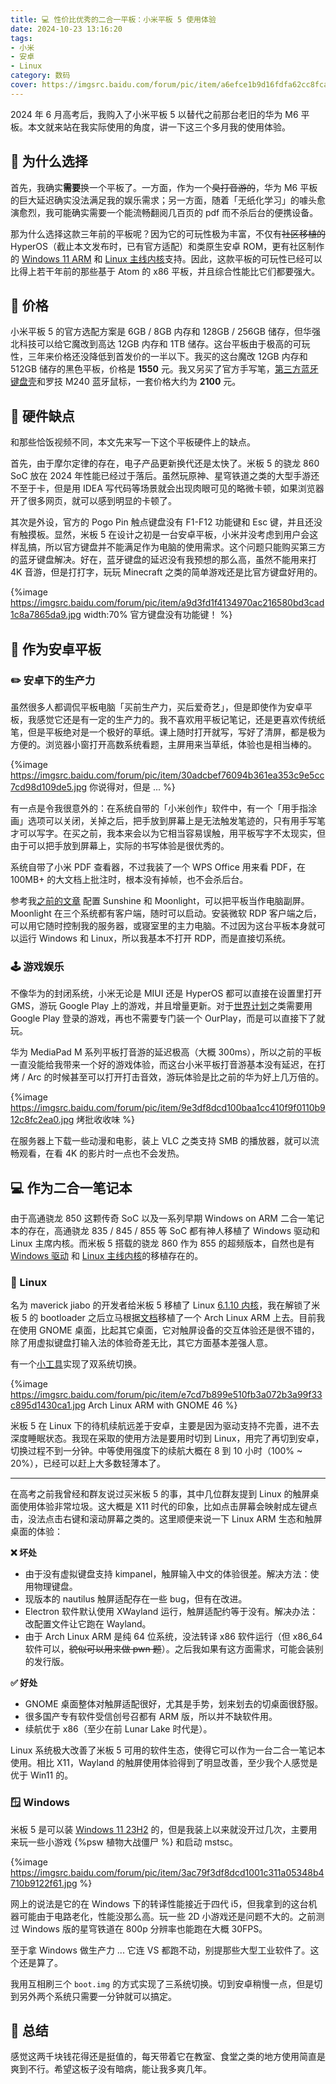 ```yaml
---
title: 💻 性价比优秀的二合一平板：小米平板 5 使用体验
date: 2024-10-23 13:16:20
tags:
- 小米
- 安卓
- Linux
category: 数码
cover: https://imgsrc.baidu.com/forum/pic/item/a6efce1b9d16fdfa62cc8fcaf28f8c5494ee7b76.jpg
---
```


2024 年 6 月高考后，我购入了小米平板 5 以替代之前那台老旧的华为 M6 平板。本文就来站在我实际使用的角度，讲一下这三个多月我的使用体验。

<!--more-->

## 🤔 为什么选择

首先，我确实**需要**换一个平板了。一方面，作为一个~~臭打音游的~~，华为 M6 平板的巨大延迟确实没法满足我的娱乐需求；另一方面，随着「无纸化学习」的噱头愈演愈烈，我可能确实需要一个能流畅翻阅几百页的 pdf 而不杀后台的便携设备。

那为什么选择这款三年前的平板呢？因为它的可玩性极为丰富，不仅有~~社区移植的~~ HyperOS（截止本文发布时，已有官方适配）和类原生安卓 ROM，更有社区制作的 [Windows 11 ARM](https://github.com/erdilS/Port-Windows-11-Xiaomi-Pad-5) 和 [Linux 主线内核](https://github.com/maverickjb/linux-6.1.10)支持。因此，这款平板的可玩性已经可以比得上若干年前的那些基于 Atom 的 x86 平板，并且综合性能比它们都要强大。

## 💸 价格

小米平板 5 的官方选配方案是 6GB / 8GB 内存和 128GB / 256GB 储存，但华强北科技可以给它魔改到高达 12GB 内存和 1TB 储存。这台平板由于极高的可玩性，三年来价格还没降低到首发价的一半以下。我买的这台魔改 12GB 内存和 512GB 储存的黑色平板，价格是 **1550** 元。我又另买了官方手写笔，[第三方蓝牙键盘壳](https://www.bilibili.com/video/BV15B4y177w6/)和罗技 M240 蓝牙鼠标，一套价格大约为 **2100** 元。

## 🌚 硬件缺点

和那些恰饭视频不同，本文先来写一下这个平板硬件上的缺点。

首先，由于摩尔定律的存在，电子产品更新换代还是太快了。米板 5 的骁龙 860 SoC 放在 2024 年性能已经过于落后。虽然玩原神、星穹铁道之类的大型手游还不至于卡，但是用 IDEA 写代码等场景就会出现肉眼可见的略微卡顿，如果浏览器开了很多网页，就可以感到明显的卡顿了。

其次是外设，官方的 Pogo Pin 触点键盘没有 F1-F12 功能键和 Esc 键，并且还没有触摸板。显然，米板 5 在设计之初是一台安卓平板，小米并没考虑到用户会这样乱搞，所以官方键盘并不能满足作为电脑的使用需求。这个问题只能购买第三方的蓝牙键盘解决。好在，蓝牙键盘的延迟没有我预想的那么高，虽然不能用来打 4K 音游，但是打打字，玩玩 Minecraft 之类的简单游戏还是比官方键盘好用的。

{%image https://imgsrc.baidu.com/forum/pic/item/a9d3fd1f4134970ac216580bd3cad1c8a7865da9.jpg width:70% 官方键盘没有功能键！ %}

## 🤖 作为安卓平板

### ✏️ 安卓下的生产力

虽然很多人都调侃平板电脑「买前生产力，买后爱奇艺」，但是即使作为安卓平板，我感觉它还是有一定的生产力的。我不喜欢用平板记笔记，还是更喜欢传统纸笔，但是平板绝对是一个极好的草纸。课上随时打开就写，写好了清屏，都是极为方便的。浏览器小窗打开高数系统看题，主屏用来当草纸，体验也是相当棒的。

{%image https://imgsrc.baidu.com/forum/pic/item/30adcbef76094b361ea353c9e5cc7cd98d109de5.jpg 你说得对，但是 ... %}

有一点是令我很意外的：在系统自带的「小米创作」软件中，有一个「用手指涂画」选项可以关闭，关掉之后，把手放到屏幕上是无法触发笔迹的，只有用手写笔才可以写字。在买之前，我本来会以为它相当容易误触，用平板写字不太现实，但由于可以把手放到屏幕上，实际的书写体验是很优秀的。

系统自带了小米 PDF 查看器，不过我装了一个 WPS Office 用来看 PDF，在 100MB+ 的大文档上批注时，根本没有掉帧，也不会杀后台。

参考我[之前的文章](/2024/05/12/linux-virtual-display-sunshine/) 配置 Sunshine 和 Moonlight，可以把平板当作电脑副屏。Moonlight 在三个系统都有客户端，随时可以启动。安装微软 RDP 客户端之后，可以用它随时控制我的服务器，或寝室里的主力电脑。不过因为这台平板本身就可以运行 Windows 和 Linux，所以我基本不打开 RDP，而是直接切系统。

### 🕹️ 游戏娱乐

不像华为的封闭系统，小米无论是 MIUI 还是 HyperOS 都可以直接在设置里打开 GMS，游玩 Google Play 上的游戏，并且增量更新。对于[世界计划](https://zh.wikipedia.org/wiki/%E4%B8%96%E7%95%8C%E8%AE%A1%E5%88%92_%E7%BC%A4%E7%BA%B7%E8%88%9E%E5%8F%B0%EF%BC%81_feat.%E5%88%9D%E9%9F%B3%E6%9C%AA%E6%9D%A5)之类需要用 Google Play 登录的游戏，再也不需要专门装一个 OurPlay，而是可以直接下了就玩。

华为 MediaPad M 系列平板打音游的延迟极高（大概 300ms），所以之前的平板一直没能给我带来一个好的游戏体验，而这台小米平板打音游基本没有延迟，在打烤 / Arc 的时候甚至可以打开打击音效，游玩体验是比之前的华为好上几万倍的。

{%image https://imgsrc.baidu.com/forum/pic/item/9e3df8dcd100baa1cc410f9f0110b912c8fc2ea0.jpg 烤批收收味 %}

在服务器上下载一些动漫和电影，装上 VLC 之类支持 SMB 的播放器，就可以流畅观看，在看 4K 的影片时一点也不会发热。

## 💻 作为二合一笔记本

由于高通骁龙 850 这颗传奇 SoC 以及一系列早期 Windows on ARM 二合一笔记本的存在，高通骁龙 835 / 845 / 855 等 SoC 都有神人移植了 Windows 驱动和 Linux 主席内核。而米板 5 搭载的骁龙 860 作为 855 的超频版本，自然也是有 [Windows 驱动](https://github.com/woa-msmnile/msmnilePkg/tree/main/Platforms/SurfaceDuo1Pkg/Device/xiaomi-nabu) 和 [Linux 主线内核](https://github.com/map220v/sm8150-mainline)的移植存在的。

### 🐧 Linux

名为 maverick jiabo 的开发者给米板 5 移植了 Linux [6.1.10 内核](https://github.com/maverickjb/linux-6.1.10)，我在解锁了米板 5 的 bootloader 之后立马根据[文档](https://linux-on-nabu.gitbook.io/)移植了一个 Arch Linux ARM 上去。目前我在使用 GNOME 桌面，比起其它桌面，它对触屏设备的交互体验还是很不错的，除了用虚拟键盘打输入法的体验奇差无比，其它方面基本差强人意。

有一个[小工具](https://github.com/timoxa0/Switch2Linux-Nabu)实现了双系统切换。

{%image https://imgsrc.baidu.com/forum/pic/item/e7cd7b899e510fb3a072b3a99f33c895d1430ca1.jpg Arch Linux ARM with GNOME 46 %}

米板 5 在 Linux 下的待机续航远差于安卓，主要是因为驱动支持不完善，进不去深度睡眠状态。我现在采取的使用方法是要用时切到 Linux，用完了再切到安卓，切换过程不到一分钟。中等使用强度下的续航大概在 8 到 10 小时（100% ~ 20%），已经可以赶上大多数轻薄本了。

---

在高考之前我曾经和群友说过买米板 5 的事，其中几位群友提到 Linux 的触屏桌面使用体验非常垃圾。这大概是 X11 时代的印象，比如点击屏幕会映射成左键点击，没法点击右键和滚动屏幕之类的。这里顺便来说一下 Linux ARM 生态和触屏桌面的体验：

**❌ 坏处**

- 由于没有虚拟键盘支持 kimpanel，触屏输入中文的体验很差。解决方法：使用物理键盘。
- 现版本的 nautilus 触屏适配存在一些 bug，但有在改进。
- Electron 软件默认使用 XWayland 运行，触屏适配约等于没有。解决办法：改配置文件让它跑在 Wayland。
- 由于 Arch Linux ARM 是纯 64 位系统，没法转译 x86 软件运行（但 x86_64 软件可以，~~貌似可以用来做 pwn 题~~）。之后我如果有这方面需求，可能会装别的发行版。

**✅ 好处**

- GNOME 桌面整体对触屏适配很好，尤其是手势，划来划去的切桌面很舒服。
- 很多国产专有软件受信创号召都有 ARM 版，所以并不缺软件用。
- 续航优于 x86（至少在前 Lunar Lake 时代是）。

Linux 系统极大改善了米板 5 可用的软件生态，使得它可以作为一台二合一笔记本使用。相比 X11，Wayland 的触屏使用体验得到了明显改善，至少我个人感觉是优于 Win11 的。

### 🪟 Windows

米板 5 是可以装 [Windows 11 23H2](https://github.com/erdilS/Port-Windows-11-Xiaomi-Pad-5) 的，但是我装上以来就没开过几次，主要用来玩一些小游戏 {%psw 植物大战僵尸 %} 和启动 mstsc。

{%image https://imgsrc.baidu.com/forum/pic/item/3ac79f3df8dcd1001c311a05348b4710b9122f61.jpg %}

网上的说法是它的在 Windows 下的转译性能接近于四代 i5，但我拿到的这台机器可能由于电路老化，性能没那么高。玩一些 2D 小游戏还是问题不大的。之前测过 Windows 版的星穹铁道在 800p 分辨率也能跑在大概 30FPS。

至于拿 Windows 做生产力 ... 它连 VS 都跑不动，别提那些大型工业软件了。这个还是算了。

我用互相刷三个 `boot.img` 的方式实现了三系统切换。切到安卓稍慢一点，但是切到另外两个系统只需要一分钟就可以搞定。

## 🤔 总结

感觉这两千块钱花得还是挺值的，每天带着它在教室、食堂之类的地方使用简直是爽到不行。希望这板子没有暗病，能让我多爽几年。
